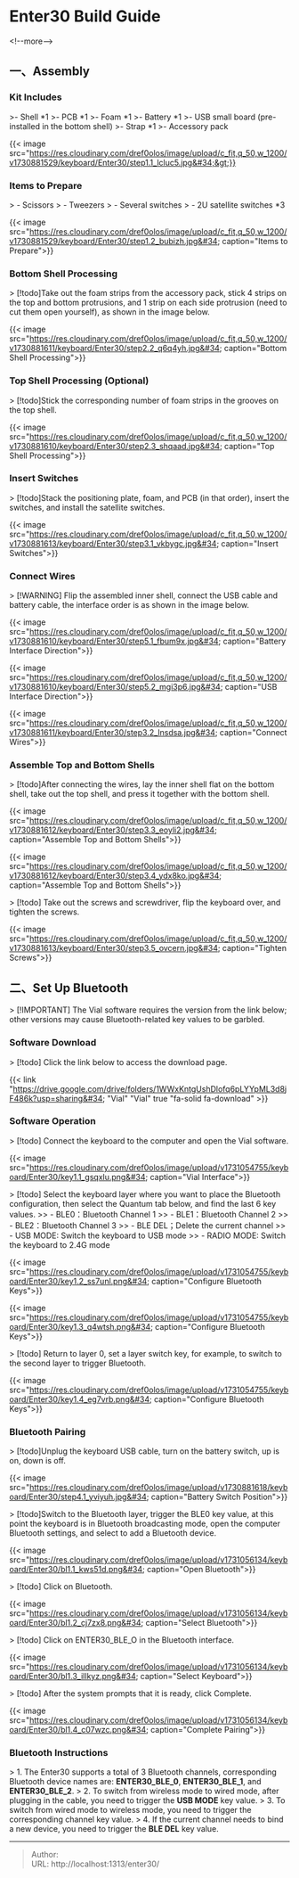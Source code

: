 # Enter30 Build Guide


&lt;!--more--&gt;
## 一、Assembly
### Kit Includes

&gt;- Shell *1
&gt;- PCB *1
&gt;- Foam *1
&gt;- Battery *1
&gt;- USB small board (pre-installed in the bottom shell)
&gt;- Strap *1
&gt;- Accessory pack

{{&lt; image src=&#34;https://res.cloudinary.com/dref0olos/image/upload/c_fit,q_50,w_1200/v1730881529/keyboard/Enter30/step1.1_lcluc5.jpg&#34;&gt;}}

### Items to Prepare

&gt; - Scissors
&gt; - Tweezers
&gt; - Several switches
&gt; - 2U satellite switches *3

{{&lt; image src=&#34;https://res.cloudinary.com/dref0olos/image/upload/c_fit,q_50,w_1200/v1730881529/keyboard/Enter30/step1.2_bubizh.jpg&#34; caption=&#34;Items to Prepare&#34;&gt;}}

### Bottom Shell Processing
&gt; [!todo]Take out the foam strips from the accessory pack, stick 4 strips on the top and bottom protrusions, and 1 strip on each side protrusion (need to cut them open yourself), as shown in the image below.

{{&lt; image src=&#34;https://res.cloudinary.com/dref0olos/image/upload/c_fit,q_50,w_1200/v1730881611/keyboard/Enter30/step2.2_q6q4yh.jpg&#34; caption=&#34;Bottom Shell Processing&#34;&gt;}}

### Top Shell Processing (Optional)
&gt; [!todo]Stick the corresponding number of foam strips in the grooves on the top shell.

{{&lt; image src=&#34;https://res.cloudinary.com/dref0olos/image/upload/c_fit,q_50,w_1200/v1730881610/keyboard/Enter30/step2.3_shqaad.jpg&#34; caption=&#34;Top Shell Processing&#34;&gt;}}

### Insert Switches
&gt; [!todo]Stack the positioning plate, foam, and PCB (in that order), insert the switches, and install the satellite switches.
 
{{&lt; image src=&#34;https://res.cloudinary.com/dref0olos/image/upload/c_fit,q_50,w_1200/v1730881613/keyboard/Enter30/step3.1_vkbygc.jpg&#34; caption=&#34;Insert Switches&#34;&gt;}}


### Connect Wires
&gt; [!WARNING] Flip the assembled inner shell, connect the USB cable and battery cable, the interface order is as shown in the image below.

{{&lt; image src=&#34;https://res.cloudinary.com/dref0olos/image/upload/c_fit,q_50,w_1200/v1730881610/keyboard/Enter30/step5.1_fbum9x.jpg&#34; caption=&#34;Battery Interface Direction&#34;&gt;}}

{{&lt; image src=&#34;https://res.cloudinary.com/dref0olos/image/upload/c_fit,q_50,w_1200/v1730881610/keyboard/Enter30/step5.2_mgi3p6.jpg&#34; caption=&#34;USB Interface Direction&#34;&gt;}}

{{&lt; image src=&#34;https://res.cloudinary.com/dref0olos/image/upload/c_fit,q_50,w_1200/v1730881611/keyboard/Enter30/step3.2_lnsdsa.jpg&#34; caption=&#34;Connect Wires&#34;&gt;}}

### Assemble Top and Bottom Shells
&gt; [!todo]After connecting the wires, lay the inner shell flat on the bottom shell, take out the top shell, and press it together with the bottom shell.

{{&lt; image src=&#34;https://res.cloudinary.com/dref0olos/image/upload/c_fit,q_50,w_1200/v1730881612/keyboard/Enter30/step3.3_eoyli2.jpg&#34; caption=&#34;Assemble Top and Bottom Shells&#34;&gt;}}

{{&lt; image src=&#34;https://res.cloudinary.com/dref0olos/image/upload/c_fit,q_50,w_1200/v1730881612/keyboard/Enter30/step3.4_ydx8ko.jpg&#34; caption=&#34;Assemble Top and Bottom Shells&#34;&gt;}}

&gt; [!todo] Take out the screws and screwdriver, flip the keyboard over, and tighten the screws.

{{&lt; image src=&#34;https://res.cloudinary.com/dref0olos/image/upload/c_fit,q_50,w_1200/v1730881613/keyboard/Enter30/step3.5_ovcern.jpg&#34; caption=&#34;Tighten Screws&#34;&gt;}}

## 二、Set Up Bluetooth
&gt; [!IMPORTANT] The Vial software requires the version from the link below; other versions may cause Bluetooth-related key values to be garbled.
### Software Download
&gt; [!todo] Click the link below to access the download page.

{{&lt; link &#34;https://drive.google.com/drive/folders/1WWxKntgUshDlofq6pLYYpML3d8jF486k?usp=sharing&#34; &#34;Vial&#34; &#34;Vial&#34; true &#34;fa-solid fa-download&#34; &gt;}}

### Software Operation
&gt; [!todo] Connect the keyboard to the computer and open the Vial software.

{{&lt; image src=&#34;https://res.cloudinary.com/dref0olos/image/upload/v1731054755/keyboard/Enter30/key1.1_gsqxlu.png&#34; caption=&#34;Vial Interface&#34;&gt;}}

&gt; [!todo] Select the keyboard layer where you want to place the Bluetooth configuration, then select the Quantum tab below, and find the last 6 key values.
&gt;&gt; - BLE0：Bluetooth Channel 1
&gt;&gt; - BLE1：Bluetooth Channel 2
&gt;&gt; - BLE2：Bluetooth Channel 3
&gt;&gt; - BLE DEL；Delete the current channel
&gt;&gt; - USB MODE: Switch the keyboard to USB mode
&gt;&gt; - RADIO MODE: Switch the keyboard to 2.4G mode

{{&lt; image src=&#34;https://res.cloudinary.com/dref0olos/image/upload/v1731054755/keyboard/Enter30/key1.2_ss7unl.png&#34; caption=&#34;Configure Bluetooth Keys&#34;&gt;}}

{{&lt; image src=&#34;https://res.cloudinary.com/dref0olos/image/upload/v1731054755/keyboard/Enter30/key1.3_q4wtsh.png&#34; caption=&#34;Configure Bluetooth Keys&#34;&gt;}}

&gt; [!todo] Return to layer 0, set a layer switch key, for example, to switch to the second layer to trigger Bluetooth.

{{&lt; image src=&#34;https://res.cloudinary.com/dref0olos/image/upload/v1731054755/keyboard/Enter30/key1.4_eg7vrb.png&#34; caption=&#34;Configure Bluetooth Keys&#34;&gt;}}

### Bluetooth Pairing
&gt; [!todo]Unplug the keyboard USB cable, turn on the battery switch, up is on, down is off.

{{&lt; image src=&#34;https://res.cloudinary.com/dref0olos/image/upload/v1730881618/keyboard/Enter30/step4.1_yviyuh.jpg&#34; caption=&#34;Battery Switch Position&#34;&gt;}}

&gt; [!todo]Switch to the Bluetooth layer, trigger the BLE0 key value, at this point the keyboard is in Bluetooth broadcasting mode, open the computer Bluetooth settings, and select to add a Bluetooth device.

{{&lt; image src=&#34;https://res.cloudinary.com/dref0olos/image/upload/v1731056134/keyboard/Enter30/bl1.1_kws51d.png&#34; caption=&#34;Open Bluetooth&#34;&gt;}}

&gt; [!todo] Click on Bluetooth.

{{&lt; image src=&#34;https://res.cloudinary.com/dref0olos/image/upload/v1731056134/keyboard/Enter30/bl1.2_cj7zx8.png&#34; caption=&#34;Select Bluetooth&#34;&gt;}}

&gt; [!todo] Click on ENTER30_BLE_O in the Bluetooth interface.

{{&lt; image src=&#34;https://res.cloudinary.com/dref0olos/image/upload/v1731056134/keyboard/Enter30/bl1.3_illkyz.png&#34; caption=&#34;Select Keyboard&#34;&gt;}}

&gt; [!todo] After the system prompts that it is ready, click Complete.

{{&lt; image src=&#34;https://res.cloudinary.com/dref0olos/image/upload/v1731056134/keyboard/Enter30/bl1.4_c07wzc.png&#34; caption=&#34;Complete Pairing&#34;&gt;}}

### Bluetooth Instructions

&gt; 1. The Enter30 supports a total of 3 Bluetooth channels, corresponding Bluetooth device names are: **ENTER30_BLE_0**, **ENTER30_BLE_1**, and **ENTER30_BLE_2**.
&gt; 2. To switch from wireless mode to wired mode, after plugging in the cable, you need to trigger the **USB MODE** key value.
&gt; 3. To switch from wired mode to wireless mode, you need to trigger the corresponding channel key value.
&gt; 4. If the current channel needs to bind a new device, you need to trigger the **BLE DEL** key value.

---

> Author:   
> URL: http://localhost:1313/enter30/  

